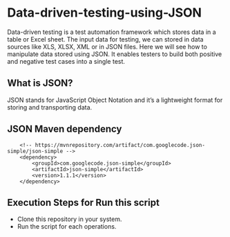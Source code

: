 # Data-driven-testing-using-JSON
Data-driven testing is a test automation framework which stores data in a table or Excel sheet. The input data for testing, we can stored in data sources like  XLS, XLSX, XML or in JSON files. Here we will see how to manipulate data stored using JSON. It enables testers to build both positive and negative test cases into a single test.

## What is JSON?
JSON stands for JavaScript Object Notation and it’s a lightweight format for storing and transporting data.

## JSON Maven dependency
        <!-- https://mvnrepository.com/artifact/com.googlecode.json-simple/json-simple -->
        <dependency>
            <groupId>com.googlecode.json-simple</groupId>
            <artifactId>json-simple</artifactId>
            <version>1.1.1</version>
        </dependency>

## Execution Steps for Run this script
 * Clone this repository in your system.
 * Run the script for each operations.